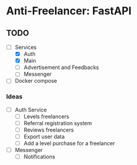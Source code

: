 # Anti-Freelancer: FastAPI

## TODO

- [ ] Services
    - [x] Auth
    - [x] Main
    - [ ] Advertisement and Feedbacks
    - [ ] Messenger
- [ ] Docker compose

### Ideas

- [ ] Auth Service
    - [ ] Levels freelancers
    - [ ] Referral registration system
    - [ ] Reviews freelancers
    - [ ] Export user data
    - [ ] Add a level purchase for a freelancer
- [ ] Messenger
  - [ ] Notifications
